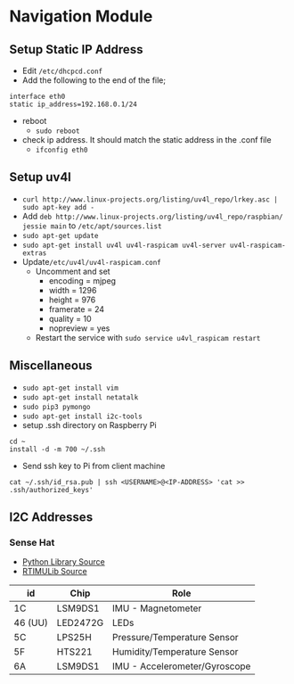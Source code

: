 # Navigation Module

## Setup Static IP Address

- Edit `/etc/dhcpcd.conf`
- Add the following to the end of the file;
```
interface eth0
static ip_address=192.168.0.1/24
```
- reboot
	- `sudo reboot`
- check ip address. It should match the static address in the .conf file
	- `ifconfig eth0`

## Setup uv4l

- `curl http://www.linux-projects.org/listing/uv4l_repo/lrkey.asc | sudo apt-key add -`
- Add `deb http://www.linux-projects.org/listing/uv4l_repo/raspbian/ jessie main` to `/etc/apt/sources.list`
- `sudo apt-get update`
- `sudo apt-get install uv4l uv4l-raspicam uv4l-server uv4l-raspicam-extras`
- Update`/etc/uv4l/uv4l-raspicam.conf`
	- Uncomment and set
		- encoding = mjpeg
		- width = 1296
		- height = 976
		- framerate = 24
		- quality = 10
		- nopreview = yes
	- Restart the service with `sudo service u4vl_raspicam restart`

## Miscellaneous

- `sudo apt-get install vim`
- `sudo apt-get install netatalk`
- `sudo pip3 pymongo`
- `sudo apt-get install i2c-tools`
- setup .ssh directory on Raspberry Pi
```
cd ~
install -d -m 700 ~/.ssh
```
- Send ssh key to Pi from client machine
```
cat ~/.ssh/id_rsa.pub | ssh <USERNAME>@<IP-ADDRESS> 'cat >> .ssh/authorized_keys'
```

## I2C Addresses

### Sense Hat

- [Python Library Source](https://github.com/RPi-Distro/python-sense-hat)
- [RTIMULib Source](https://github.com/RPi-Distro/RTIMULib)

| id      | Chip     | Role |
| ------- | ----     | ---- |
| 1C      | LSM9DS1  | IMU - Magnetometer            |
| 46 (UU) | LED2472G | LEDs                          |
| 5C      | LPS25H   | Pressure/Temperature Sensor   |
| 5F      | HTS221   | Humidity/Temperature Sensor   |
| 6A      | LSM9DS1  | IMU - Accelerometer/Gyroscope |

